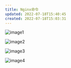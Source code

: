 ```yaml
---
title: Nginx命令
updated: 2022-07-18T15:40:45
created: 2022-07-18T15:03:31
---
```


![image1](../../../resources/9a0f6312a8b6479f8b91df9c4c7ab6d7.png)

![image2](../../../resources/bcba3b86368548808c05fe36eaff56ed.png)

![image3](../../../resources/a667fcf759bc4af497c9652273c77750.png)

![image4](../../../resources/732c74e905cc45fa8c179354796910a3.png)

